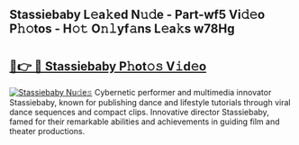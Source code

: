 ## Stassiebaby L𝚎a𝚔ed N𝚞𝚍e - Part-wf5 Vi𝚍𝚎o P𝚑𝚘tos - H𝚘𝚝 O𝚗𝚕yf𝚊ns L𝚎a𝚔s w78Hg

# <h2><a href="http://kf0tpgr.oniu.top/?m=Stassiebaby">🔗👉 🔴 Stassiebaby P𝚑ot𝚘𝚜 V𝚒d𝚎o</a></h2>

[![Stassiebaby Nu𝚍e𝚜](https://i.imgur.com/0qMVB7G.gif)](http://kf0tpgr.oniu.top/?m=Stassiebaby)
Cybernetic performer and multimedia innovator Stassiebaby, known for publishing dance and lifestyle tutorials through viral dance sequences and compact clips. Innovative director Stassiebaby, famed for their remarkable abilities and achievements in guiding film and theater productions.  
